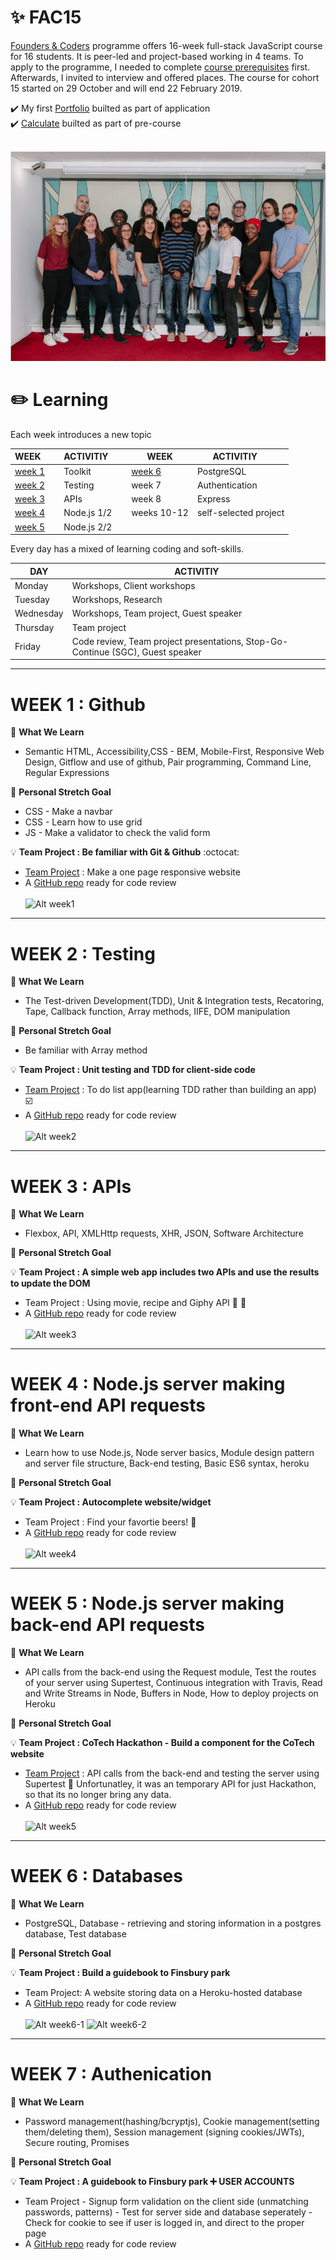 # :sparkles: FAC15 
[Founders & Coders](https://foundersandcoders.com/) programme offers 16-week full-stack JavaScript course for 16 students. It is peer-led and project-based working in 4 teams. To apply to the programme, I needed to complete [course prerequisites](https://foundersandcoders.com/apply/prerequisites/) first. Afterwards, I invited to interview and offered places. The course for cohort 15 started on 29 October and will end 22 February 2019.

:heavy_check_mark: My first [Portfolio](https://whooolia.github.io/First-Portfolio/) builted as part of application<br>
:heavy_check_mark: [Calculate](https://whooolia.github.io/Calculator/) builted as part of pre-course
<br><br>

![FAC15 PICTURE](FAC15.png)
      
# :pencil2: Learning
Each week introduces a new topic

|  WEEK &nbsp;&nbsp;&nbsp;&nbsp;&nbsp; |  ACTIVITIY &nbsp;&nbsp;&nbsp;&nbsp;&nbsp; |  WEEK   |  ACTIVITIY&nbsp;&nbsp;&nbsp;&nbsp;&nbsp;  |
| --------- | ----------- | --------- | ----------- |
|  [week 1](#week-1--github)  | Toolkit   |  [week 6](#week-6--databases)  | PostgreSQL |
|  [week 2](#week-2--testing)  | Testing   |  week 7  | Authentication |
|  [week 3](#week-3--apis)  |  APIs     |  week 8   |Express  |
|  [week 4](#week-4--nodejs-server-making-front-end-api-requests)  | Node.js 1/2 | weeks 10-12  | self-selected project |
|  [week 5](#week-5--nodejs-server-making-back-end-api-requests)  | Node.js 2/2 |    |      |


Every day has a mixed of learning coding and soft-skills.

| DAY  | ACTIVITIY |
| ------------- | ------------- |
|  Monday  | Workshops, Client workshops   |
|  Tuesday  | Workshops, Research   |
|  Wednesday  |  Workshops, Team project, Guest speaker    | 
|  Thursday | Team project |
|  Friday  | Code review, Team project presentations, Stop-Go-Continue (SGC), Guest speaker |

--- 

# WEEK 1 : Github 
:gem: **What We Learn**
- Semantic HTML, Accessibility,CSS - BEM, Mobile-First, Responsive Web Design, Gitflow and use of github, Pair programming, Command Line, Regular Expressions
 
:seedling: **Personal Stretch Goal**
- CSS - Make a navbar
- CSS - Learn how to use grid
- JS - Make a validator to check the valid form

:bulb: **Team Project : Be familiar with Git & Github** :octocat:
- [Team Project](https://fac-15.github.io/CC/) : Make a one page responsive website 
- A [GitHub repo](https://github.com/fac-15/CC_toDoList) ready for code review <br><br>
![Alt week1](https://user-images.githubusercontent.com/36998110/48662677-36713300-ea7d-11e8-8799-c3c8a30ed7db.png)

---

# WEEK 2 : Testing
:gem: **What We Learn**
- The Test-driven Development(TDD), Unit & Integration tests, Recatoring, Tape, Callback function, Array methods, IIFE, DOM manipulation

:seedling: **Personal Stretch Goal**
- Be familiar with Array method

:bulb: **Team Project : Unit testing and TDD for client-side code**
- [Team Project](https://fac-15.github.io/CC_toDoList/) : To do list app(learning TDD rather than building an app) :ballot_box_with_check:
- A [GitHub repo](https://github.com/fac-15/CC) ready for code review <br><br>
![Alt week2](https://user-images.githubusercontent.com/36998110/48662731-ff4f5180-ea7d-11e8-90df-49123ad08517.png)

---

# WEEK 3 : APIs
:gem: **What We Learn**
- Flexbox, API, XMLHttp requests, XHR, JSON, Software Architecture

:seedling: **Personal Stretch Goal**

:bulb: **Team Project : A simple web app includes two APIs and use the results to update the DOM**
- Team Project : Using movie, recipe and Giphy API :movie_camera: :hamburger:
- A [GitHub repo](https://github.com/fac-15/hungryish-app/tree/staging) ready for code review <br><br> 
![Alt week3](https://user-images.githubusercontent.com/36998110/48866230-094cb980-edca-11e8-97a9-a39f35b02323.png)

---

# WEEK 4 : Node.js server making front-end API requests
:gem: **What We Learn**
- Learn how to use Node.js, Node server basics, Module design pattern and server file structure, Back-end testing, Basic ES6 syntax, heroku

:seedling: **Personal Stretch Goal**

:bulb: **Team Project : Autocomplete website/widget**
- Team Project : Find your favortie beers! :beer:
- A [GitHub repo](https://github.com/fac-15/DRINKIO) ready for code review <br><br> 
![Alt week4](https://user-images.githubusercontent.com/36998110/48977703-31bd0800-f097-11e8-8fe0-cbd93bec775d.png)

---

# WEEK 5 : Node.js server making back-end API requests
:gem: **What We Learn**
- API calls from the back-end using the Request module, Test the routes of your server using Supertest, Continuous integration with Travis, Read and Write Streams in Node, Buffers in Node, How to deploy projects on Heroku 

:seedling: **Personal Stretch Goal** 

:bulb: **Team Project : CoTech Hackathon - Build a component for the CoTech website**
- [Team Project](https://safe-temple-44463.herokuapp.com/) : API calls from the back-end and testing the server using Supertest
:no_good: Unfortunatley, it was an temporary API for just Hackathon, so that its no longer bring any data.
- A [GitHub repo](https://github.com/fac-15/RankMyRequest) ready for code review <br><br>
![Alt week5](https://user-images.githubusercontent.com/36998110/49328813-5e2cc480-f56e-11e8-946f-704b991aaef7.png)

---

# WEEK 6 : Databases
:gem: **What We Learn**
- PostgreSQL, Database - retrieving and storing information in a postgres database, Test database

:seedling: **Personal Stretch Goal** 

:bulb: **Team Project : Build a guidebook to Finsbury park**
- Team Project: A website storing data on a Heroku-hosted database
- A [GitHub repo](https://github.com/fac-15/FAC_guidebook) ready for code review <br><br>
![Alt week6-1](https://user-images.githubusercontent.com/36998110/49685829-e0733680-fae2-11e8-90be-5681918f0883.png)
![Alt week6-2](https://user-images.githubusercontent.com/36998110/49685839-16181f80-fae3-11e8-867a-36ef2e982246.png)

---

# WEEK 7 : Authenication
:gem: **What We Learn**
- Password management(hashing/bcryptjs), Cookie management(setting them/deleting them), Session management (signing cookies/JWTs),  Secure routing, Promises

:seedling: **Personal Stretch Goal** 

:bulb: **Team Project : A guidebook to Finsbury park :heavy_plus_sign: USER ACCOUNTS**
- Team Project
      - Signup form validation on the client side (unmatching passwords, patterns)
      - Test for server side and database seperately
      - Check for cookie to see if user is logged in, and direct to the proper page
- A [GitHub repo](https://github.com/fac-15/FAC_guidebook2.0) ready for code review <br><br>




